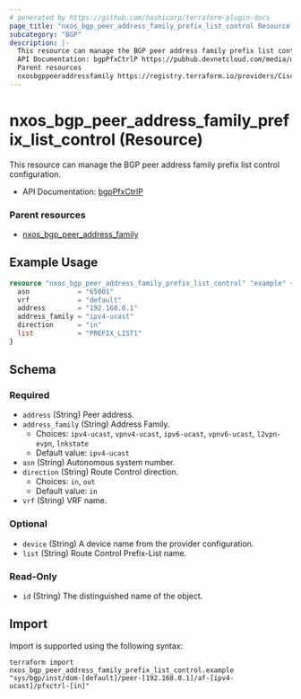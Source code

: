 ```yaml
---
# generated by https://github.com/hashicorp/terraform-plugin-docs
page_title: "nxos_bgp_peer_address_family_prefix_list_control Resource - terraform-provider-nxos"
subcategory: "BGP"
description: |-
  This resource can manage the BGP peer address family prefix list control configuration.
  API Documentation: bgpPfxCtrlP https://pubhub.devnetcloud.com/media/dme-docs-10-2-2/docs/Routing%20and%20Forwarding/bgp:PfxCtrlP/
  Parent resources
  nxosbgppeeraddressfamily https://registry.terraform.io/providers/CiscoDevNet/nxos/latest/docs/resources/bgp_peer_address_family
---
```


# nxos_bgp_peer_address_family_prefix_list_control (Resource)

This resource can manage the BGP peer address family prefix list control configuration.

- API Documentation: [bgpPfxCtrlP](https://pubhub.devnetcloud.com/media/dme-docs-10-2-2/docs/Routing%20and%20Forwarding/bgp:PfxCtrlP/)

### Parent resources

- [nxos_bgp_peer_address_family](https://registry.terraform.io/providers/CiscoDevNet/nxos/latest/docs/resources/bgp_peer_address_family)

## Example Usage

```terraform
resource "nxos_bgp_peer_address_family_prefix_list_control" "example" {
  asn            = "65001"
  vrf            = "default"
  address        = "192.168.0.1"
  address_family = "ipv4-ucast"
  direction      = "in"
  list           = "PREFIX_LIST1"
}
```

<!-- schema generated by tfplugindocs -->
## Schema

### Required

- `address` (String) Peer address.
- `address_family` (String) Address Family.
  - Choices: `ipv4-ucast`, `vpnv4-ucast`, `ipv6-ucast`, `vpnv6-ucast`, `l2vpn-evpn`, `lnkstate`
  - Default value: `ipv4-ucast`
- `asn` (String) Autonomous system number.
- `direction` (String) Route Control direction.
  - Choices: `in`, `out`
  - Default value: `in`
- `vrf` (String) VRF name.

### Optional

- `device` (String) A device name from the provider configuration.
- `list` (String) Route Control Prefix-List name.

### Read-Only

- `id` (String) The distinguished name of the object.

## Import

Import is supported using the following syntax:

```shell
terraform import nxos_bgp_peer_address_family_prefix_list_control.example "sys/bgp/inst/dom-[default]/peer-[192.168.0.1]/af-[ipv4-ucast]/pfxctrl-[in]"
```
